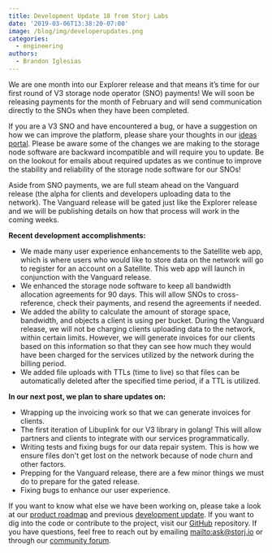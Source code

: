 ```yaml
---
title: Development Update 18 from Storj Labs
date: '2019-03-06T13:38:20-07:00'
image: /blog/img/developerupdates.png
categories:
  - engineering
authors:
  - Brandon Iglesias
---
```

We are one month into our Explorer release and that means it’s time for our first round of V3 storage node operator (SNO) payments! We will soon be releasing payments for the month of February and will send communication directly to the SNOs when they have been completed. 

If you are a V3 SNO and have encountered a bug, or have a suggestion on how we can improve the platform, please share your thoughts in our [ideas portal](https://ideas.storj.io/). Please be aware some of the changes we are making to the storage node software are backward incompatible and will require you to update. Be on the lookout for emails about required updates as we continue to improve the stability and reliability of the storage node software for our SNOs! 

Aside from SNO payments, we are full steam ahead on the Vanguard release (the alpha for clients and developers uploading data to the network). The Vanguard release will be gated just like the Explorer release and we will be publishing details on how that process will work in the coming weeks. 

**Recent development accomplishments:**

* We made many user experience enhancements to the Satellite web app, which is where users who would like to store data on the network will go to register for an account on a Satellite. This web app will launch in conjunction with the Vanguard release.  
* We enhanced the storage node software to keep all bandwidth allocation agreements for 90 days. This will allow SNOs to cross-reference, check their payments, and resend the agreements if needed.  
* We added the ability to calculate the amount of storage space, bandwidth, and objects a client is using per bucket. During the Vanguard release, we will not be charging clients uploading data to the network, within certain limits. However, we will generate invoices for our clients based on this information so that they can see how much they would have been charged for the services utilized by the network during the billing period.  
* We added file uploads with TTLs (time to live) so that files can be automatically deleted after the specified time period, if a TTL is utilized.  

**In our next post, we plan to share updates on:**

* Wrapping up the invoicing work so that we can generate invoices for clients.  
* The first iteration of Libuplink for our V3 library in golang! This will allow partners and clients to integrate with our services programmatically.  
* Writing tests and fixing bugs for our data repair system. This is how we ensure files don't get lost on the network because of node churn and other factors.  
* Prepping for the Vanguard release, there are a few minor things we must do to prepare for the gated release.  
* Fixing bugs to enhance our user experience. 

If you want to know what else we have been working on, please take a look at our [product roadmap](https://storjlabs.aha.io/published/01ee405b4bd8d14208c5256d70d73a38?page=1) and previous [development update](https://storj.io/blog/2019/02/development-update-17-from-storj-labs/). If you want to dig into the code or contribute to the project, visit our [GitHub](https://github.com/storj/storj) repository. If you have questions, feel free to reach out by emailing <mailto:ask@storj.io> or through our [community forum](https://community.storj.io/).
